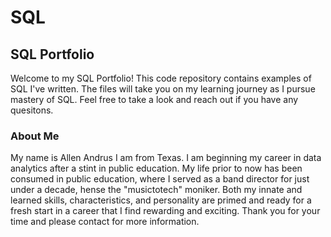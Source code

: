 # SQL
## SQL Portfolio
Welcome to my SQL Portfolio! This code repository contains examples of SQL I've written. The files will take you on my learning journey as I pursue mastery of SQL. Feel free to take a look and reach out if you have any quesitons.

### About Me
My name is Allen Andrus I am from Texas. I am beginning my career in data analytics after a stint in public education. My life prior to now has been consumed in public education, where I served as a band director for just under a decade, hense the "musictotech" moniker. Both my innate and learned skills, characteristics, and personality are primed and ready for a fresh start in a career that I find rewarding and exciting. Thank you for your time and please contact for more information.

